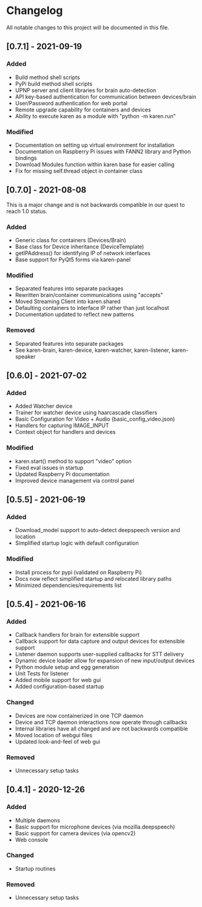# Changelog

All notable changes to this project will be documented in this file.

## [0.7.1] - 2021-09-19

### Added

- Build method shell scripts
- PyPi build method shell scripts
- UPNP server and client libraries for brain auto-detection
- API key-based authentication for communication between devices/brain
- User/Password authentication for web portal
- Remote upgrade capability for containers and devices
- Ability to execute karen as a module with "python -m karen.run"

### Modified

- Documentation on setting up virtual environment for installation
- Documentation on Raspberry Pi issues with FANN2 library and Python bindings
- Download Modules function within karen base for easier calling
- Fix for missing self.thread object in container class

## [0.7.0] - 2021-08-08 

This is a major change and is not backwards compatible in our quest to reach 1.0 status.

### Added

- Generic class for containers (Devices/Brain)
- Base class for Device inheritance (DeviceTemplate)
- getIPAddress() for identifying IP of network interfaces
- Base support for PyQt5 forms via karen-panel

### Modified

- Separated features into separate packages
- Rewritten brain/container communications using "accepts"
- Moved Streaming Client into karen.shared
- Defaulting containers to interface IP rather than just localhost
- Documentation updated to reflect new patterns

### Removed

- Separated features into separate packages
- See karen-brain, karen-device, karen-watcher, karen-listener, karen-speaker

## [0.6.0] - 2021-07-02

### Added

- Added Watcher device
- Trainer for watcher device using haarcascade classifiers
- Basic Configuration for Video + Audio (basic_config_video.json)
- Handlers for capturing IMAGE_INPUT
- Context object for handlers and devices

### Modified

- karen.start() method to support "video" option
- Fixed eval issues in startup
- Updated Raspberry Pi documentation
- Improved device management via control panel

## [0.5.5] - 2021-06-19

### Added

- Download_model support to auto-detect deepspeech version and location
- Simplified startup logic with default configuration

### Modified 

- Install process for pypi (validated on Raspberry Pi)
- Docs now reflect simplified startup and relocated library paths
- Minimized dependencies/requirements list


## [0.5.4] - 2021-06-16

### Added

- Callback handlers for brain for extensible support
- Callback support for data capture and output devices for extensible support
- Listener daemon supports user-supplied callbacks for STT delivery
- Dynamic device loader allow for expansion of new input/output devices
- Python module setup and egg generation
- Unit Tests for listener
- Added mobile support for web gui
- Added configuration-based startup

### Changed

- Devices are now containerized in one TCP daemon
- Device and TCP daemon interactions now operate through callbacks
- Internal libraries have all changed and are not backwards compatible
- Moved location of webgui files
- Updated look-and-feel of web gui

### Removed

- Unnecessary setup tasks


## [0.4.1] - 2020-12-26

### Added

- Multiple daemons 
- Basic support for microphone devices (via mozilla.deepspeech)
- Basic support for camera devices (via opencv2)
- Web console

### Changed

- Startup routines

### Removed

- Unnecessary setup tasks
